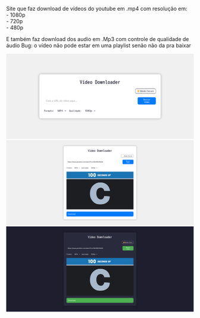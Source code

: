 Site que faz download de vídeos do youtube em .mp4 com resolução em:<br>
    - 1080p<br>
    - 720p<br>
    - 480p<br>

E também faz download dos audio em .Mp3 com controle de qualidade de áudio
Bug: o vídeo não pode estar em uma playlist senão não da pra baixar

<img src="./imagesReadme/downloaderBrancoSemVideo.png">
<img src="./imagesReadme/downloaderBrancoComVideo.png">
<img src="./imagesReadme/downloaderPretoComVideo.png">
